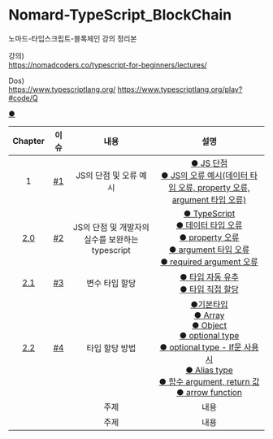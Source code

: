 # Nomard-TypeScript_BlockChain
노마드-타입스크립트-블록체인 강의 정리본

강의)<br> 
 https://nomadcoders.co/typescript-for-beginners/lectures/

Dos)<br> 
https://www.typescriptlang.org/
https://www.typescriptlang.org/play?#code/Q

[●]()<br>

| Chapter | 이슈 | 내용  |설명|
|:------:|:---------:|:------:|:------:|
| 1 | [#1](https://github.com/gyungsubLee/Nomard-TypeScript_BlockChain/issues/1)|JS의 단점 및 오류 예시|[● JS 단점](https://github.com/gyungsubLee/Nomard-TypeScript_BlockChain/issues/1#issue-1285195325)<br>[● JS의 오류 예시(데이터 타입 오류, property 오류, argument 타입 오류)](https://github.com/gyungsubLee/Nomard-TypeScript_BlockChain/issues/1#issuecomment-1166813476)||
[2.0](https://nomadcoders.co/typescript-for-beginners/lectures/3668)|[#2](https://github.com/gyungsubLee/Nomard-TypeScript_BlockChain/issues/2)|JS의 단점 및 개발자의 실수를 보완하는 typescript|[● TypeScript](https://github.com/gyungsubLee/Nomard-TypeScript_BlockChain/issues/2#issue-1290870513)<br>[● 데이터 타입 오류](https://github.com/gyungsubLee/Nomard-TypeScript_BlockChain/issues/2#issuecomment-1171903601)<br>[● property 오류](https://github.com/gyungsubLee/Nomard-TypeScript_BlockChain/issues/2#issuecomment-1171908186)<br>[● argument 타입 오류](https://github.com/gyungsubLee/Nomard-TypeScript_BlockChain/issues/2#issuecomment-1171904740)<br>[● required argument 오류](https://github.com/gyungsubLee/Nomard-TypeScript_BlockChain/issues/2#issuecomment-1171905391)<br>|
|[2.1](https://nomadcoders.co/typescript-for-beginners/lectures/3669)|[#3](https://github.com/gyungsubLee/Nomard-TypeScript_BlockChain/issues/3)|변수 타입 할당 |[● 타입 자동 유추](https://github.com/gyungsubLee/Nomard-TypeScript_BlockChain/issues/3#issuecomment-1171931776)<br>[● 타입 직접 할당](https://github.com/gyungsubLee/Nomard-TypeScript_BlockChain/issues/3#issuecomment-1171932542)<br>|
|[2.2](https://nomadcoders.co/typescript-for-beginners/lectures/3670)|[#4](https://github.com/gyungsubLee/Nomard-TypeScript_BlockChain/issues/4)| 타입 할당 방법 | [●기본타입](https://github.com/gyungsubLee/Nomard-TypeScript_BlockChain/issues/4#issue-1290910988)<br> [● Array](https://github.com/gyungsubLee/Nomard-TypeScript_BlockChain/issues/4#issuecomment-1171986936)<br> [● Object](https://github.com/gyungsubLee/Nomard-TypeScript_BlockChain/issues/4#issuecomment-1171989934)<br> [● optional type](https://github.com/gyungsubLee/Nomard-TypeScript_BlockChain/issues/4#issuecomment-1171995706)<br> [● optional type - If문 사용 시](https://github.com/gyungsubLee/Nomard-TypeScript_BlockChain/issues/4#issuecomment-1172007522)<br> [● Alias type](https://github.com/gyungsubLee/Nomard-TypeScript_BlockChain/issues/4#issuecomment-1172021162)<br> [● 함수 argument, return 값](https://github.com/gyungsubLee/Nomard-TypeScript_BlockChain/issues/4#issuecomment-1172022420)<br> [● arrow function](https://github.com/gyungsubLee/Nomard-TypeScript_BlockChain/issues/4#issuecomment-1172022788)|
|[]()|[]()| 주제 | 내용 |
|[]()|[]()| 주제 | 내용 |


